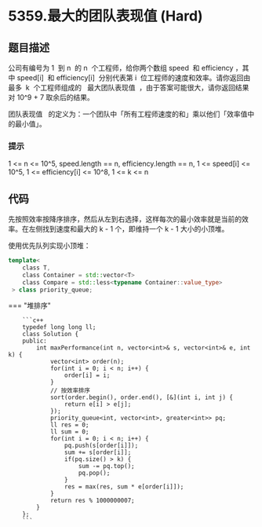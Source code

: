 # 5359.最大的团队表现值 (Hard)

## 题目描述

公司有编号为 1  到 n  的 n  个工程师，给你两个数组 speed  和 efficiency ，其中 speed[i]  和 efficiency[i]  分别代表第 i  位工程师的速度和效率。请你返回由最多  k  个工程师组成的  ​​​​​​ 最大团队表现值  ，由于答案可能很大，请你返回结果对 10^9 + 7 取余后的结果。

团队表现值   的定义为：一个团队中「所有工程师速度的和」乘以他们「效率值中的最小值」。

### 提示

1 <= n <= 10^5, speed.length == n, efficiency.length == n, 1 <= speed[i] <= 10^5, 1 <= efficiency[i] <= 10^8, 1 <= k <= n

## 代码

先按照效率按降序排序，然后从左到右选择，这样每次的最小效率就是当前的效率。在左侧找到速度和最大的 k - 1 个，即维持一个 k - 1 大小的小顶堆。

使用优先队列实现小顶堆：

```c++
template<
    class T,
    class Container = std::vector<T>
    class Compare = std::less<typename Container::value_type>
 > class priority_queue;
```

=== "堆排序"

		```c++
		typedef long long ll;
		class Solution {
		public:
		    int maxPerformance(int n, vector<int>& s, vector<int>& e, int k) {
		        vector<int> order(n);
		        for(int i = 0; i < n; i++) {
		            order[i] = i;
		        }
		        // 按效率排序
		        sort(order.begin(), order.end(), [&](int i, int j) {
		            return e[i] > e[j];
		        });
		        priority_queue<int, vector<int>, greater<int>> pq;
		        ll res = 0;
		        ll sum = 0;
		        for(int i = 0; i < n; i++) {
		            pq.push(s[order[i]]);
		            sum += s[order[i]];
		            if(pq.size() > k) {
		                sum -= pq.top();
		                pq.pop();
		            }
		            res = max(res, sum * e[order[i]]);
		        }
		        return res % 1000000007;
		    }
		};
		```
